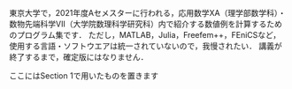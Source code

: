 東京大学で，2021年度Aセメスターに行われる，応用数学XA（理学部数学科）・数物先端科学VII（大学院数理科学研究科）内で紹介する数値例を計算するためのプログラム集です．
ただし，MATLAB，Julia，Freefem++，FEniCSなど，使用する言語・ソフトウエアは統一されていないので，我慢されたい．
講義が終了するまで，確定版にはなりません．

ここにはSection 1で用いたものを置きます
